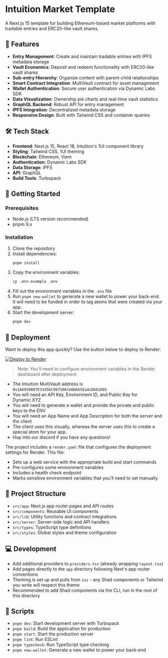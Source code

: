 # Intuition Market Template

A Next.js 15 template for building Ethereum-based market platforms with tradable entries and ERC20-like vault shares.

## 🚀 Features

- **Entry Management**: Create and maintain tradable entries with IPFS metadata storage
- **Vault Economics**: Deposit and redeem functionality with ERC20-like vault shares
- **Sub-entry Hierarchy**: Organize content with parent-child relationships
- **Smart Contract Integration**: MultiVault contract for asset management
- **Wallet Authentication**: Secure user authentication via Dynamic Labs SDK
- **Data Visualization**: Ownership pie charts and real-time vault statistics
- **GraphQL Backend**: Robust API for entry management
- **IPFS Integration**: Decentralized metadata storage
- **Responsive Design**: Built with Tailwind CSS and container queries

## 🛠️ Tech Stack

- **Frontend**: Next.js 15, React 18, Intuition's 1UI component library
- **Styling**: Tailwind CSS, 1UI theming
- **Blockchain**: Ethereum, Viem
- **Authentication**: Dynamic Labs SDK
- **Data Storage**: IPFS
- **API**: GraphQL
- **Build Tools**: Turbopack

## 🏁 Getting Started

### Prerequisites

- Node.js (LTS version recommended)
- pnpm 9.x

### Installation

1. Clone the repository
2. Install dependencies:
   ```bash
   pnpm install
   ```
3. Copy the environment variables:
   ```bash
   cp .env.example .env
   ```
4. Fill out the environment variables in the `.env` file
5. Run `pnpm new-wallet` to generate a new wallet to power your back-end. It will need to be funded in order to tag atoms that were created via your app.
6. Start the development server:
   ```bash
   pnpm dev
   ```

## 🚀 Deployment

Want to deploy this app quickly? Use the button below to deploy to Render:

[![Deploy to Render](https://render.com/images/deploy-to-render-button.svg)](https://render.com/deploy?repo=https://github.com/0xIntuition/market-template)

> Note: You'll need to configure environment variables in the Render dashboard after deployment.

- The Intuition MultiVault address is `0x1A6950807E33d5bC9975067e6D6b5Ea4cD661665`
- You will need an API Key, Environment ID, and Public Key for Dynamic.XYZ
- You will need to generate a wallet and provide the private and public keys to the ENV
- You will need an App Name and App Description for both the server and the client
- The client uses this visually, whereas the server uses this to create a special atom for your app.
- Hop into our discord if you have any questions!

The project includes a `render.yaml` file that configures the deployment settings for Render. This file:

- Sets up a web service with the appropriate build and start commands
- Pre-configures some environment variables
- Includes a health check endpoint
- Marks sensitive environment variables that you'll need to set manually

## 🧩 Project Structure

- `src/app`: Next.js app router pages and API routes
- `src/components`: Reusable UI components
- `src/lib`: Utility functions and contract integrations
- `src/server`: Server-side logic and API handlers
- `src/types`: TypeScript type definitions
- `src/styles`: Global styles and theme configuration

## 💻 Development

- Add additional providers to `providers.tsx` (already wrapping `layout.tsx`)
- Add pages directly to the `app` directory following Next's app router conventions
- Theming is set up and pulls from `1ui` - any Shad components or Tailwind you write will respect this theme
- Recommended to add Shad components via the CLI, run in the root of this directory

## 📝 Scripts

- `pnpm dev`: Start development server with Turbopack
- `pnpm build`: Build the application for production
- `pnpm start`: Start the production server
- `pnpm lint`: Run ESLint
- `pnpm typecheck`: Run TypeScript type checking
- `pnpm new-wallet`: Generate a new wallet to power your back-end
